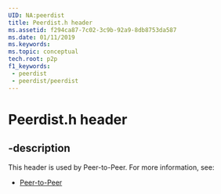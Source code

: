 ```yaml
---
UID: NA:peerdist
title: Peerdist.h header
ms.assetid: f294ca87-7c02-3c9b-92a9-8db8753da587
ms.date: 01/11/2019
ms.keywords: 
ms.topic: conceptual
tech.root: p2p
f1_keywords:
 - peerdist
 - peerdist/peerdist
---
```


# Peerdist.h header


## -description

This header is used by Peer-to-Peer. For more information, see:

- [Peer-to-Peer](../_p2p/index.md)

